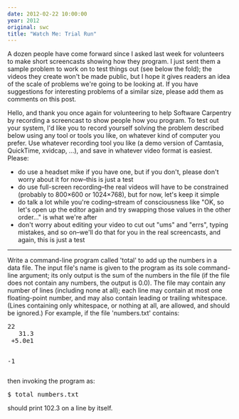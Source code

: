 ```yaml
---
date: 2012-02-22 10:00:00
year: 2012
original: swc
title: "Watch Me: Trial Run"
---
```

<p>A dozen people have come forward since I asked last week for volunteers to make short screencasts showing how they program. I just sent them a sample problem to work on to test things out (see below the fold); the videos they create won't be made public, but I hope it gives readers an idea of the scale of problems we're going to be looking at. If you have suggestions for interesting problems of a similar size, please add them as comments on this post.</p>
<p>Hello, and thank you once again for volunteering to help Software Carpentry by recording a screencast to show people how you program. To test out your system, I'd like you to record yourself solving the problem described below using any tool or tools you like, on whatever kind of computer you prefer. Use whatever recording tool you like (a demo version of Camtasia, QuickTime, xvidcap, …), and save in whatever video format is easiest. Please:</p>
<ul>
<li>do use a headset mike if you have one, but if you don't, please don't worry about it for now–this is just a test</li>
<li>do use full-screen recording–the real videos will have to be constrained (probably to 800×600 or 1024×768), but for now, let's keep it simple</li>
<li>do talk a lot while you're coding–stream of consciousness like "OK, so let's open up the editor again and try swapping those values in the other order…" is what we're after</li>
<li>don't worry about editing your video to cut out "ums" and "errs", typing mistakes, and so on–we'll do that for you in the real screencasts, and again, this is just a test</li>
</ul>
<hr />
<p>Write a command-line program called 'total' to add up the numbers in a data file. The input file's name is given to the program as its sole command-line argument; its only output is the sum of the numbers in the file (if the file does not contain any numbers, the output is 0.0). The file may contain any number of lines (including none at all); each line may contain at most one floating-point number, and may also contain leading or trailing whitespace. (Lines containing only whitespace, or nothing at all, are allowed, and should be ignored.) For example, if the file 'numbers.txt' contains:</p>
<pre>22
   31.3
 +5.0e1

-1</pre>
<p>then invoking the program as:</p>
<pre>$ total numbers.txt</pre>
<p>should print 102.3 on a line by itself.</p>
